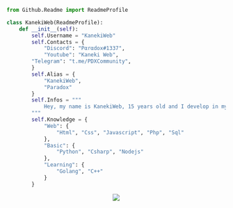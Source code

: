<!-- 

	~> If you see this don't forget to follow me before skid <3

-->

```py
from Github.Readme import ReadmeProfile

class KanekiWeb(ReadmeProfile):
    def __init__(self):
        self.Username = "KanekiWeb"
        self.Contacts = {
            "Discord": "Pαrαdox#1337",
            "Youtube": "Kaneki Web",
	    "Telegram": "t.me/PDXCommunity",
        }
        self.Alias = {
            "KanekiWeb",
            "Paradox"
        }
        self.Infos = """
            Hey, my name is KanekiWeb, 15 years old and I develop in my spare time, currently learning Golang.
        """        
        self.Knowledge = {
            "Web": {
                "Html", "Css", "Javascript", "Php", "Sql"
            },
            "Basic": {
                "Python", "Csharp", "Nodejs"
            },
            "Learning": {
                "Golang", "C++"
            }
        }
```

<p align="center">
	<img src="https://lanyard-profile-readme.vercel.app/api/922450497074495539"/>
<!-- 	<br>
	<img src="https://github-readme-streak-stats.herokuapp.com/?user=KanekiWeb&theme=dark&hide_border=true">
	<br>
	<img src="https://github-readme-stats.vercel.app/api?username=KanekiWeb&include_all_commits=true&show_icons=true&hide_border=true&hide_title=true&count_private=true&theme=dark">
	<br>
	<img src="https://github-readme-stats.vercel.app/api/top-langs/?username=KanekiWeb&layout=compact&count_private=true&langs_count=8&hide_border=true&theme=dark"> -->
</p>
